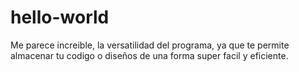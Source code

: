 # hello-world
Me parece increible, la versatilidad del programa, ya que te permite almacenar tu codigo o diseños de una forma super facil y eficiente.

